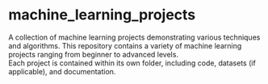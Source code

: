 # machine_learning_projects
A collection of machine learning projects demonstrating various techniques and algorithms.
This repository contains a variety of machine learning projects ranging from beginner to advanced levels.  
Each project is contained within its own folder, including code, datasets (if applicable), and documentation.
